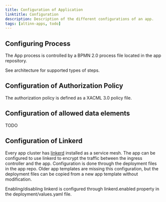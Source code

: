 ```yaml
---
title: Configuration of Application
linktitle: Configuration
description: Description of the different configurations of an app. 
tags: [altinn-apps, todo]
---
```


## Configuring Process
The App process is controlled by a BPMN 2.0 process file located in the app repository. 

See architecture for supported types of steps.

## Configuration of Authorization Policy
The authorization policy is defined as a XACML 3.0 policy file. 


## Configuration of allowed data elements

TODO


## Configuration of Linkerd

Every app cluster has [linkerd](https://linkerd.io) installed as a service mesh. The app can be configured to use linkerd to encrypt the traffic between the ingress controller and the app. Configuration is done through the deployment files in the app repo. Older app templates are missing this configuration, but the deployment files can be copied from a new app template without modification.

Enabling/disabling linkerd is configured through linkerd.enabled property in the deployment/values.yaml file.